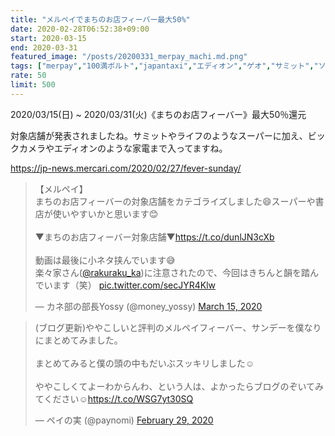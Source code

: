 ```yaml
---
title: "メルペイでまちのお店フィーバー最大50%"
date: 2020-02-28T06:52:38+09:00
start: 2020-03-15
end: 2020-03-31
featured_image: "/posts/20200331_merpay_machi.md.png"
tags: ["merpay","100満ボルト","japantaxi","エディオン","ゲオ","サミット","ソフマップ","ビックカメラ","ブックオフ","ライフ"]
rate: 50
limit: 500
---
```


2020/03/15(日) ~ 2020/03/31(火)《まちのお店フィーバー》最大50％還元

対象店舗が発表されましたね。サミットやライフのようなスーパーに加え、ビックカメラやエディオンのような家電まで入ってますね。

https://jp-news.mercari.com/2020/02/27/fever-sunday/

<blockquote class="twitter-tweet"><p lang="ja" dir="ltr">【メルペイ】<br>まちのお店フィーバーの対象店舗をカテゴライズしました😄スーパーや書店が使いやすいかと思います😊<br><br>▼まちのお店フィーバー対象店舗▼<a href="https://t.co/dunlJN3cXb">https://t.co/dunlJN3cXb</a><br><br>動画は最後に小ネタ挟んでいます😅<br>楽々家さん(<a href="https://twitter.com/rakuraku_ka?ref_src=twsrc%5Etfw">@rakuraku_ka</a>)に注意されたので、今回はきちんと韻を踏んでいます（笑） <a href="https://t.co/secJYR4Klw">pic.twitter.com/secJYR4Klw</a></p>&mdash; カネ部の部長Yossy (@money_yossy) <a href="https://twitter.com/money_yossy/status/1239175687019171842?ref_src=twsrc%5Etfw">March 15, 2020</a></blockquote> <script async src="https://platform.twitter.com/widgets.js" charset="utf-8"></script>

<blockquote class="twitter-tweet"><p lang="ja" dir="ltr">(ブログ更新)ややこしいと評判のメルペイフィーバー、サンデーを僕なりにまとめてみました。<br><br>まとめてみると僕の頭の中もだいぶスッキリしました☺️<br><br>ややこしくてよーわからんわ、という人は、よかったらブログのぞいてみてください☺️<a href="https://t.co/WSG7yt30SQ">https://t.co/WSG7yt30SQ</a></p>&mdash; ペイの実 (@paynomi) <a href="https://twitter.com/paynomi/status/1233806877663719424?ref_src=twsrc%5Etfw">February 29, 2020</a></blockquote> <script async src="https://platform.twitter.com/widgets.js" charset="utf-8"></script>
